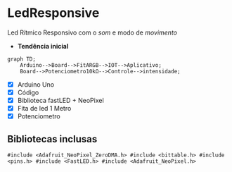 # LedResponsive
Led Rítmico Responsivo com o *som* e modo de *movimento*


- **Tendência inicial**
```mermaid    
graph TD;
    Arduino-->Board-->FitARGB-->IOT-->Aplicativo;
    Board-->Potenciometro10kΩ-->Controle-->intensidade;
```

- [X] Arduino Uno
- [X] Código
- [X] Biblioteca fastLED + NeoPixel
- [X] Fita de led 1 Metro
- [X] Potenciometro

## Bibliotecas inclusas
`#include <Adafruit_NeoPixel_ZeroDMA.h>
#include <bittable.h>
#include <pins.h>
#include <FastLED.h>
#include <Adafruit_NeoPixel.h>`